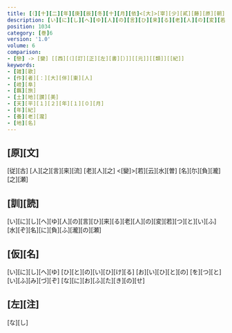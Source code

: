 ```yaml
---
title: [（][十][二][年][庚][辰][冬][十][月][依]<[大]>[宰][少][貳][藤][原][朝][臣][廣][嗣][謀][反][發][軍] [幸][于][伊][勢][國][之][時][）][美][濃][國][多][藝][行][宮][大][伴][宿][祢][東][人][作][歌][一][首]
description: [い][に][し][へ][ゆ][人][の][言][ひ][来][る][老][人][の][変][若][つ][と][い][ふ][水][ぞ][名][に][負][ふ][瀧][の][瀬]
position: 1034
category: [巻]6
version: '1.0'
volume: 6
comparison:
- [戀] -> [變] [[西][（][訂][正][左][書][）]][[元]][[類]][[紀]]
keywords:
- [雑][歌]
- [作][者][：][大][伴][東][人]
- [岐][阜]
- [羈][旅]
- [土][地][讃][美]
- [天][平][１][２][年][１][０][月]
- [年][紀]
- [養][老][瀧]
- [地][名]
---
```


## [原][文]

[従][古] [人][之][言][来][流] [老][人][之] <[變]>[若][云][水][曽] [名][尓][負][瀧][之][瀬]

## [訓][読]

[い][に][し][へ][ゆ][人][の][言][ひ][来][る][老][人][の][変][若][つ][と][い][ふ][水][ぞ][名][に][負][ふ][瀧][の][瀬]

## [仮][名]

[い][に][し][へ][ゆ] [ひ][と][の][い][ひ][け][る] [お][い][ひ][と][の] [を][つ][と][い][ふ][み][づ][ぞ] [な][に][お][ふ][た][き][の][せ]

## [左][注]

[な][し]
